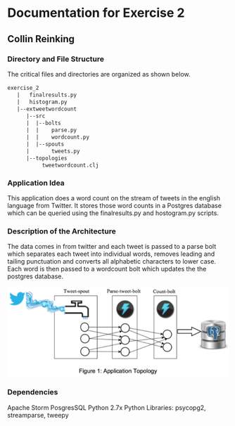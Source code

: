 # Documentation for Exercise 2
## Collin Reinking

### Directory and File Structure
The critical files and directories are organized as shown below.
```
exercise_2
   |   finalresults.py
   |   histogram.py
   |--extweetwordcount
      |--src
      |  |--bolts
      |  |    parse.py
      |  |    wordcount.py
      |  |--spouts
      |       tweets.py
      |--topologies
           tweetwordcount.clj
```
### Application Idea
This application does a word count on the stream of tweets in the english language from Twitter.  It stores those word counts in a Postgres database which can be queried using the finalresults.py and hostogram.py scripts.
### Description of the Architecture
The data comes in from twitter and each tweet is passed to a parse bolt which separates each tweet into individual words, removes leading and tailing punctuation and converts all alphabetic characters to lower case.  Each word is then passed to a wordcount bolt which updates the the postgres database.

![Application Topology](./app_topology.png)

### Dependencies
Apache Storm
PosgresSQL
Python 2.7x
Python Libraries: psycopg2, streamparse, tweepy
